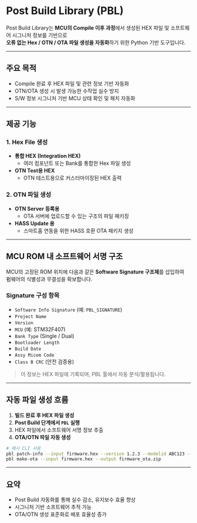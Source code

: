 
# Post Build Library (PBL)

Post Build Library는 **MCU의 Compile 이후 과정**에서 생성된 HEX 파일 및 소프트웨어 시그니처 정보를 기반으로  
**오류 없는 Hex / OTN / OTA 파일 생성을 자동화**하기 위한 Python 기반 도구입니다.

---

## 주요 목적

- Compile 완료 후 HEX 파일 및 관련 정보 기반 자동화
- OTN/OTA 생성 시 발생 가능한 수작업 실수 방지
- S/W 정보 시그니처 기반 MCU 상태 확인 및 패치 자동화

---

## 제공 기능

### 1. Hex File 생성

- **통합 HEX (Integration HEX)**
    - 여러 컴포넌트 또는 Bank를 통합한 Hex 파일 생성
- **OTN Test용 HEX**
    - OTN 테스트용으로 커스터마이징된 HEX 출력

### 2. OTN 파일 생성

- **OTN Server 등록용**
    - OTA 서버에 업로드할 수 있는 구조의 파일 패키징
- **HASS Update 용**
    - 스마트홈 연동을 위한 HASS 호환 OTA 패키지 생성

---

## MCU ROM 내 소프트웨어 서명 구조

MCU의 고정된 ROM 위치에 다음과 같은 **Software Signature 구조체**를 삽입하여  
펌웨어의 식별성과 무결성을 확보합니다.

### Signature 구성 항목

- `Software Info Signature` (예: `PBL_SIGNATURE`)
- `Project Name`
- `Version`
- `MCU` (예: STM32F407)
- `Bank Type` (Single / Dual)
- `Bootloader Length`
- `Build Date`
- `Assy Micom Code`
- `Class B CRC` (안전 검증용)

> 이 정보는 HEX 파일에 기록되며, PBL 툴에서 자동 분석/활용됩니다.

---

## 자동 파일 생성 흐름

1. **빌드 완료 후 HEX 파일 생성**
2. **Post Build 단계에서 `PBL` 실행**
3. HEX 파일에서 소프트웨어 서명 정보 추출
4. **OTA/OTN 파일 자동 생성**

```bash
# 예시 CLI 사용
pbl patch-info --input firmware.hex --version 1.2.3 --modelid ABC123 --firmcode 456789
pbl make-ota --input firmware.hex --output firmware_ota.zip
```

---

## 요약

- Post Build 자동화를 통해 실수 감소, 유지보수 효율 향상
- 시그니처 기반 소프트웨어 추적 가능
- OTA/OTN 생성 표준화로 배포 효율성 증가